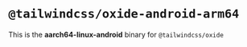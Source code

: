 # `@tailwindcss/oxide-android-arm64`

This is the **aarch64-linux-android** binary for `@tailwindcss/oxide`
